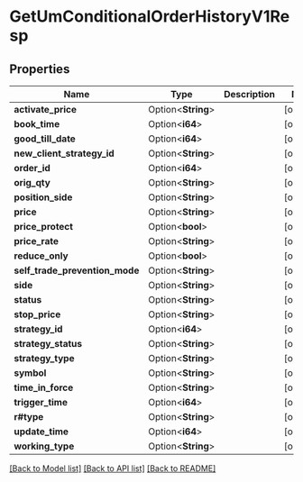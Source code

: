 # GetUmConditionalOrderHistoryV1Resp

## Properties

Name | Type | Description | Notes
------------ | ------------- | ------------- | -------------
**activate_price** | Option<**String**> |  | [optional]
**book_time** | Option<**i64**> |  | [optional]
**good_till_date** | Option<**i64**> |  | [optional]
**new_client_strategy_id** | Option<**String**> |  | [optional]
**order_id** | Option<**i64**> |  | [optional]
**orig_qty** | Option<**String**> |  | [optional]
**position_side** | Option<**String**> |  | [optional]
**price** | Option<**String**> |  | [optional]
**price_protect** | Option<**bool**> |  | [optional]
**price_rate** | Option<**String**> |  | [optional]
**reduce_only** | Option<**bool**> |  | [optional]
**self_trade_prevention_mode** | Option<**String**> |  | [optional]
**side** | Option<**String**> |  | [optional]
**status** | Option<**String**> |  | [optional]
**stop_price** | Option<**String**> |  | [optional]
**strategy_id** | Option<**i64**> |  | [optional]
**strategy_status** | Option<**String**> |  | [optional]
**strategy_type** | Option<**String**> |  | [optional]
**symbol** | Option<**String**> |  | [optional]
**time_in_force** | Option<**String**> |  | [optional]
**trigger_time** | Option<**i64**> |  | [optional]
**r#type** | Option<**String**> |  | [optional]
**update_time** | Option<**i64**> |  | [optional]
**working_type** | Option<**String**> |  | [optional]

[[Back to Model list]](../README.md#documentation-for-models) [[Back to API list]](../README.md#documentation-for-api-endpoints) [[Back to README]](../README.md)


